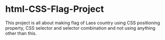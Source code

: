 # html-CSS-Flag-Project
This project is all about making flag of Laos country using CSS positioning property, CSS selector and selector combination and not using anything other than this.
